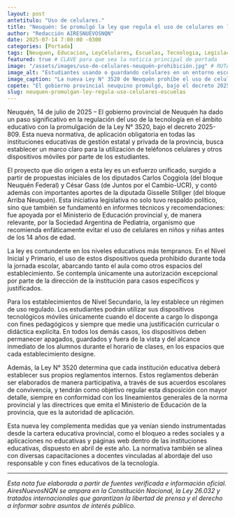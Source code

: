 ```yaml
---
layout: post
antetitulo: "Uso de celulares."
title: "Neuquén: Se promulgó la ley que regula el uso de celulares en las escuelas."
author: "Redacción AIRESNUEVOSNQN"
date: 2025-07-14 7:00:00 -0300
categories: [Portada]
tags: [Neuquen, Educacion, LeyCelulares, Escuelas, Tecnologia, Legislacion, SociedadArgentinaPediatria, UsoResponsable]
featured: true # CLAVE para que sea la noticia principal de portada
image: "/assets/images/uso-de-celulares-neuquén-prohibición.jpg" # RUTA DE LA IMAGEN (ASEGÚRATE QUE SEA 800px x 600px)
image_alt: "Estudiantes usando o guardando celulares en un entorno escolar, con un logo de prohibido o regulado."
image_caption: "La nueva Ley N° 3520 de Neuquén prohíbe el uso de celulares en Inicial y Primaria, y lo regula en Secundaria."
copete: "El gobierno provincial neuquino promulgó, bajo el decreto 2025-809, la Ley N° 3520 que establece la regulación del uso de teléfonos celulares y otros dispositivos tecnológicos móviles por parte de estudiantes en todas las instituciones educativas de gestión estatal y privada. La normativa prohíbe su utilización en los niveles Inicial y Primario durante toda la jornada escolar y establece disposiciones específicas para su uso en el nivel secundario. El proyecto unificado surgió a partir de propuestas de los diputados Carlos Coggiola y César Gass, con aportes de Gisselle Stillger, y fue respaldado por informes del Ministerio de Educación provincial y la Sociedad Argentina de Pediatría, que recomienda evitar el uso de celulares antes de los 14 años."
slug: neuquen-promulgan-ley-regula-uso-celulares-escuelas
---
```


Neuquén, 14 de julio de 2025 – El gobierno provincial de Neuquén ha dado un paso significativo en la regulación del uso de la tecnología en el ámbito educativo con la promulgación de la Ley N° 3520, bajo el decreto 2025-809. Esta nueva normativa, de aplicación obligatoria en todas las instituciones educativas de gestión estatal y privada de la provincia, busca establecer un marco claro para la utilización de teléfonos celulares y otros dispositivos móviles por parte de los estudiantes.

El proyecto que dio origen a esta ley es un esfuerzo unificado, surgido a partir de propuestas iniciales de los diputados Carlos Coggiola (del bloque Neuquén Federal) y César Gass (de Juntos por el Cambio-UCR), y contó además con importantes aportes de la diputada Gisselle Stillger (del bloque Arriba Neuquén). Esta iniciativa legislativa no solo tuvo respaldo político, sino que también se fundamentó en informes técnicos y recomendaciones: fue apoyada por el Ministerio de Educación provincial y, de manera relevante, por la Sociedad Argentina de Pediatría, organismo que recomienda enfáticamente evitar el uso de celulares en niños y niñas antes de los 14 años de edad.

La ley es contundente en los niveles educativos más tempranos. En el Nivel Inicial y Primario, el uso de estos dispositivos queda prohibido durante toda la jornada escolar, abarcando tanto el aula como otros espacios del establecimiento. Se contempla únicamente una autorización excepcional por parte de la dirección de la institución para casos específicos y justificados.

Para los establecimientos de Nivel Secundario, la ley establece un régimen de uso regulado. Los estudiantes podrán utilizar sus dispositivos tecnológicos móviles únicamente cuando el docente a cargo lo disponga con fines pedagógicos y siempre que medie una justificación curricular o didáctica explícita. En todos los demás casos, los dispositivos deben permanecer apagados, guardados y fuera de la vista y del alcance inmediato de los alumnos durante el horario de clases, en los espacios que cada establecimiento designe.

Además, la Ley N° 3520 determina que cada institución educativa deberá establecer sus propios reglamentos internos. Estos reglamentos deberán ser elaborados de manera participativa, a través de sus acuerdos escolares de convivencia, y tendrán como objetivo regular esta disposición con mayor detalle, siempre en conformidad con los lineamientos generales de la norma provincial y las directrices que emita el Ministerio de Educación de la provincia, que es la autoridad de aplicación.

Esta nueva ley complementa medidas que ya venían siendo instrumentadas desde la cartera educativa provincial, como el bloqueo a redes sociales y a aplicaciones no educativas y páginas web dentro de las instituciones educativas, dispuesto en abril de este año. La normativa también se alinea con diversas capacitaciones a docentes vinculadas al abordaje del uso responsable y con fines educativos de la tecnología.

---
*Esta nota fue elaborada a partir de fuentes verificada e información oficial. AiresNuevosNQN se ampara en la Constitución Nacional, la Ley 26.032 y tratados internacionales que garantizan la libertad de prensa y el derecho a informar sobre asuntos de interés público.*